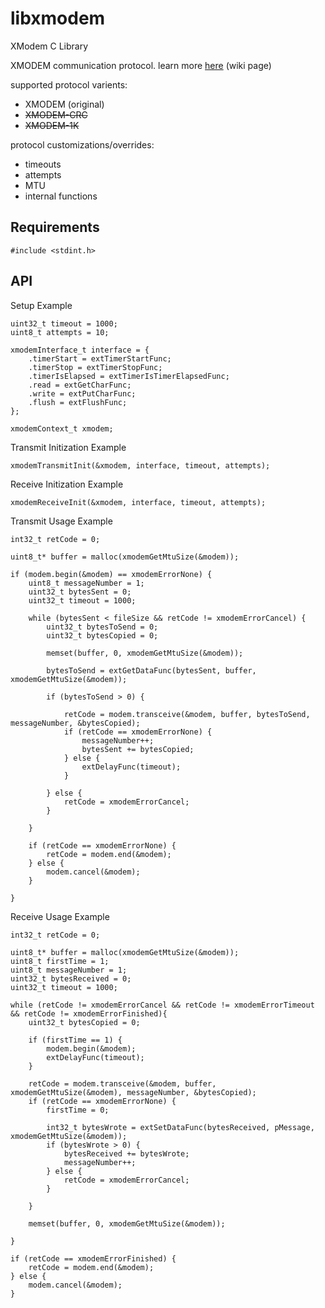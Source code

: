 # libxmodem
XModem C Library

XMODEM communication protocol. learn more [here](https://en.wikipedia.org/wiki/XMODEM) (wiki page)

supported protocol varients:
 - XMODEM (original)
 - ~~XMODEM-CRC~~
 - ~~XMODEM-1K~~

protocol customizations/overrides:
 - timeouts
 - attempts
 - MTU
 - internal functions

## Requirements

```code
#include <stdint.h>
```

## API

Setup Example

```code
uint32_t timeout = 1000;
uint8_t attempts = 10;

xmodemInterface_t interface = {
    .timerStart = extTimerStartFunc;
    .timerStop = extTimerStopFunc;
    .timerIsElapsed = extTimerIsTimerElapsedFunc;
    .read = extGetCharFunc;
    .write = extPutCharFunc;
    .flush = extFlushFunc;
};

xmodemContext_t xmodem;
```

Transmit Initization Example
```code
xmodemTransmitInit(&xmodem, interface, timeout, attempts);
```

Receive Initization Example
```code
xmodemReceiveInit(&xmodem, interface, timeout, attempts);
```

Transmit Usage Example
```code
int32_t retCode = 0;

uint8_t* buffer = malloc(xmodemGetMtuSize(&modem));

if (modem.begin(&modem) == xmodemErrorNone) {
    uint8_t messageNumber = 1;
    uint32_t bytesSent = 0;
    uint32_t timeout = 1000;

    while (bytesSent < fileSize && retCode != xmodemErrorCancel) {
        uint32_t bytesToSend = 0;
        uint32_t bytesCopied = 0;

        memset(buffer, 0, xmodemGetMtuSize(&modem));

        bytesToSend = extGetDataFunc(bytesSent, buffer, xmodemGetMtuSize(&modem));

        if (bytesToSend > 0) {

            retCode = modem.transceive(&modem, buffer, bytesToSend, messageNumber, &bytesCopied);
            if (retCode == xmodemErrorNone) {
                messageNumber++;
                bytesSent += bytesCopied;
            } else {
                extDelayFunc(timeout);
            }

        } else {
            retCode = xmodemErrorCancel;
        }

    }

    if (retCode == xmodemErrorNone) {
        retCode = modem.end(&modem);
    } else {
        modem.cancel(&modem);
    }

}
```

Receive Usage Example
```code
int32_t retCode = 0;

uint8_t* buffer = malloc(xmodemGetMtuSize(&modem));
uint8_t firstTime = 1;
uint8_t messageNumber = 1;
uint32_t bytesReceived = 0;
uint32_t timeout = 1000;

while (retCode != xmodemErrorCancel && retCode != xmodemErrorTimeout && retCode != xmodemErrorFinished){
    uint32_t bytesCopied = 0;

    if (firstTime == 1) {
        modem.begin(&modem);
        extDelayFunc(timeout);
    }

    retCode = modem.transceive(&modem, buffer, xmodemGetMtuSize(&modem), messageNumber, &bytesCopied);
    if (retCode == xmodemErrorNone) {
        firstTime = 0;

        int32_t bytesWrote = extSetDataFunc(bytesReceived, pMessage, xmodemGetMtuSize(&modem));
        if (bytesWrote > 0) {
            bytesReceived += bytesWrote;
            messageNumber++;
        } else {
            retCode = xmodemErrorCancel;
        }

    }

    memset(buffer, 0, xmodemGetMtuSize(&modem));

}

if (retCode == xmodemErrorFinished) {
    retCode = modem.end(&modem);
} else {
    modem.cancel(&modem);
}
```